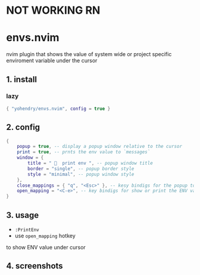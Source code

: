 # NOT WORKING RN

# envs.nvim
nvim plugin that shows the value of system wide or project specific enviroment variable under the cursor


## 1. install

### lazy
```lua
{ "yohendry/envs.nvim", config = true }
```

## 2. config
```lua
{
	popup = true, -- display a popup window relative to the cursor
	print = true, -- prnts the env value to `messages`
	window = {
		title = "   print env ", -- popup window title
		border = "single", -- popup border style
		style = "minimal", -- popup window style
	},
	close_mappings = { "q", "<Esc>" }, -- kesy bindigs for the popup to close
	open_mapping = "<C-e>", -- key bindigs for show or print the ENV value
}
```

## 3. usage
- `:PrintEnv`
- use `open_mapping` hotkey

to show ENV value under cursor

## 4. screenshots

